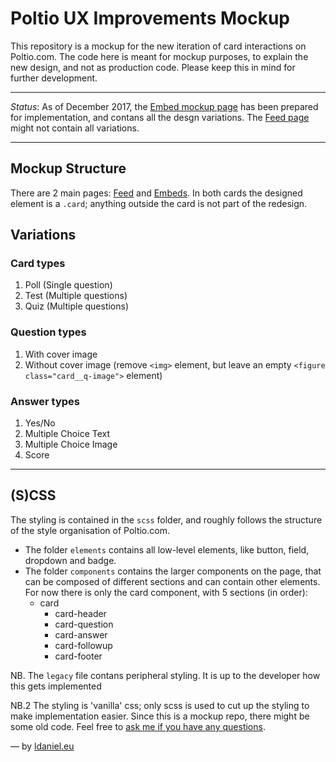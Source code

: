 # Poltio UX Improvements Mockup

This repository is a mockup for the new iteration of card interactions on Poltio.com. The code here is meant for mockup purposes, to explain the new design, and not as production code. Please keep this in mind for further development.

---

*Status*: As of December 2017, the [Embed mockup page](http://poltio-ux.ga/embed.html) has been prepared for implementation, and contans all the desgn variations. The [Feed page](http://poltio-ux.ga/) might not contain all variations.

---

## Mockup Structure

There are 2 main pages: [Feed](http://poltio-ux.ga/) and [Embeds](http://poltio-ux.ga/embed.html). In both cards the designed element is a `.card`; anything outside the card is not part of the redesign.


## Variations

### Card types
1. Poll (Single question)
2. Test (Multiple questions)
3. Quiz (Multiple questions)


### Question types
1. With cover image
2. Without cover image (remove `<img>` element, but leave an empty `<figure class="card__q-image">` element)


### Answer types
1. Yes/No
2. Multiple Choice Text
3. Multiple Choice Image
4. Score

---

## (S)CSS

The styling is contained in the `scss` folder, and roughly follows the structure of the style organisation of Poltio.com. 

- The folder `elements` contains all low-level elements, like button, field, dropdown and badge.
- The folder `components` contains the larger components on the page, that can be composed of different sections and can contain other elements. For now there is only the card component, with 5 sections (in order):
	- card
		- card-header
		- card-question
		- card-answer
		- card-followup
		- card-footer

NB. The `legacy` file contans peripheral styling. It is up to the developer how this gets implemented

NB.2 The styling is 'vanilla' css; only scss is used to cut up the styling to make implementation easier. Since this is a mockup repo, there might be some old code. Feel free to [ask me if you have any questions](https://ldaniel.eu/contact).

— by [ldaniel.eu](https://ldaniel.eu/)
